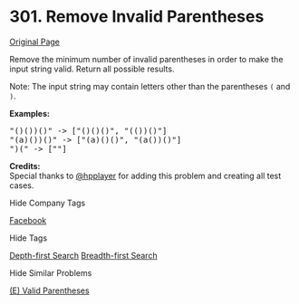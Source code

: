 # 301. Remove Invalid Parentheses

[Original Page](https://leetcode.com/problems/remove-invalid-parentheses/)

Remove the minimum number of invalid parentheses in order to make the input string valid. Return all possible results.

Note: The input string may contain letters other than the parentheses `(` and `)`.

**Examples:**  

<pre>"()())()" -> ["()()()", "(())()"]
"(a)())()" -> ["(a)()()", "(a())()"]
")(" -> [""]
</pre>

**Credits:**  
Special thanks to [@hpplayer](https://leetcode.com/discuss/user/hpplayer) for adding this problem and creating all test cases.

<div>

<div id="company_tags" class="btn btn-xs btn-warning">Hide Company Tags</div>

<span class="hidebutton" style="display: inline;">[Facebook](/company/facebook/)</span></div>

<div>

<div id="tags" class="btn btn-xs btn-warning">Hide Tags</div>

<span class="hidebutton" style="display: inline;">[Depth-first Search](/tag/depth-first-search/) [Breadth-first Search](/tag/breadth-first-search/)</span></div>

<div>

<div id="similar" class="btn btn-xs btn-warning">Hide Similar Problems</div>

<span class="hidebutton" style="display: inline;">[(E) Valid Parentheses](/problems/valid-parentheses/)</span></div>